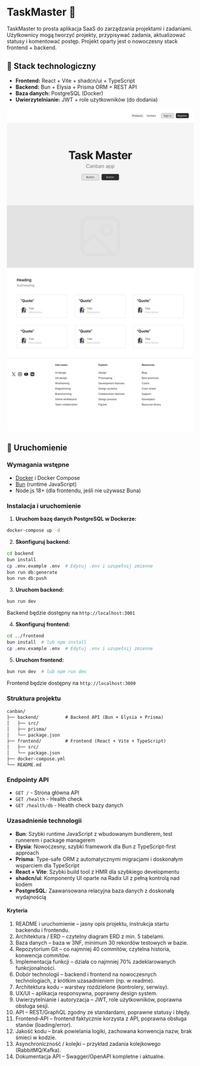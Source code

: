 # TaskMaster 🧩

TaskMaster to prosta aplikacja SaaS do zarządzania projektami i zadaniami. Użytkownicy mogą tworzyć projekty, przypisywać zadania, aktualizować statusy i komentować postęp. Projekt oparty jest o nowoczesny stack frontend + backend.

## 🔧 Stack technologiczny

- **Frontend:** React + Vite + shadcn/ui + TypeScript
- **Backend:** Bun + Elysia + Prisma ORM + REST API
- **Baza danych:** PostgreSQL (Docker)
- **Uwierzytelnianie:** JWT + role użytkowników (do dodania)

![Homepage](./labs/lab1/homepage.png)

## 🚀 Uruchomienie

### Wymagania wstępne

- [Docker](https://www.docker.com/) i Docker Compose
- [Bun](https://bun.sh/) (runtime JavaScript)
- Node.js 18+ (dla frontendu, jeśli nie używasz Buna)

### Instalacja i uruchomienie

1. **Uruchom bazę danych PostgreSQL w Dockerze:**

```bash
docker-compose up -d
```

2. **Skonfiguruj backend:**

```bash
cd backend
bun install
cp .env.example .env  # Edytuj .env i uzupełnij zmienne
bun run db:generate
bun run db:push
```

3. **Uruchom backend:**

```bash
bun run dev
```

Backend będzie dostępny na `http://localhost:3001`

4. **Skonfiguruj frontend:**

```bash
cd ../frontend
bun install  # lub npm install
cp .env.example .env  # Edytuj .env i uzupełnij zmienne
```

5. **Uruchom frontend:**

```bash
bun run dev  # lub npm run dev
```

Frontend będzie dostępny na `http://localhost:3000`

### Struktura projektu

```
canban/
├── backend/          # Backend API (Bun + Elysia + Prisma)
│   ├── src/
│   ├── prisma/
│   └── package.json
├── frontend/         # Frontend (React + Vite + TypeScript)
│   ├── src/
│   └── package.json
├── docker-compose.yml
└── README.md
```

### Endpointy API

- `GET /` - Strona główna API
- `GET /health` - Health check
- `GET /health/db` - Health check bazy danych

### Uzasadnienie technologii

- **Bun**: Szybki runtime JavaScript z wbudowanym bundlerem, test runnerem i package managerem
- **Elysia**: Nowoczesny, szybki framework dla Bun z TypeScript-first approach
- **Prisma**: Type-safe ORM z automatycznymi migracjami i doskonałym wsparciem dla TypeScript
- **React + Vite**: Szybki build tool z HMR dla szybkiego developmentu
- **shadcn/ui**: Komponenty UI oparte na Radix UI z pełną kontrolą nad kodem
- **PostgreSQL**: Zaawansowana relacyjna baza danych z doskonałą wydajnością

#### Kryteria

1. README i uruchomienie – jasny opis projektu, instrukcja startu backendu i frontendu.
2. Architektura / ERD – czytelny diagram ERD z min. 5 tabelami.
3. Baza danych – baza w 3NF, minimum 30 rekordów testowych w bazie.
4. Repozytorium Git – co najmniej 40 commitów, czytelna historia, konwencja commitów.
5. Implementacja funkcji – działa co najmniej 70% zadeklarowanych funkcjonalności.
6. Dobór technologii – backend i frontend na nowoczesnych technologiach, z krótkim
   uzasadnieniem (np. w readme).
7. Architektura kodu – warstwy rozdzielone (kontrolery, serwisy).
8. UX/UI – aplikacja responsywna, poprawny design system.
9. Uwierzytelnianie i autoryzacja – JWT, role użytkowników, poprawna obsługa sesji.
10. API – REST/GraphQL zgodny ze standardami, poprawne statusy i błędy.
11. Frontend–API – frontend faktycznie korzysta z API, poprawna obsługa stanów (loading/error).
12. Jakość kodu – brak powielania logiki, zachowana konwencja nazw, brak śmieci w kodzie.
13. Asynchroniczność / kolejki – przykład zadania kolejkowego (RabbitMQ/Kafka).
14. Dokumentacja API – Swagger/OpenAPI kompletne i aktualne.
